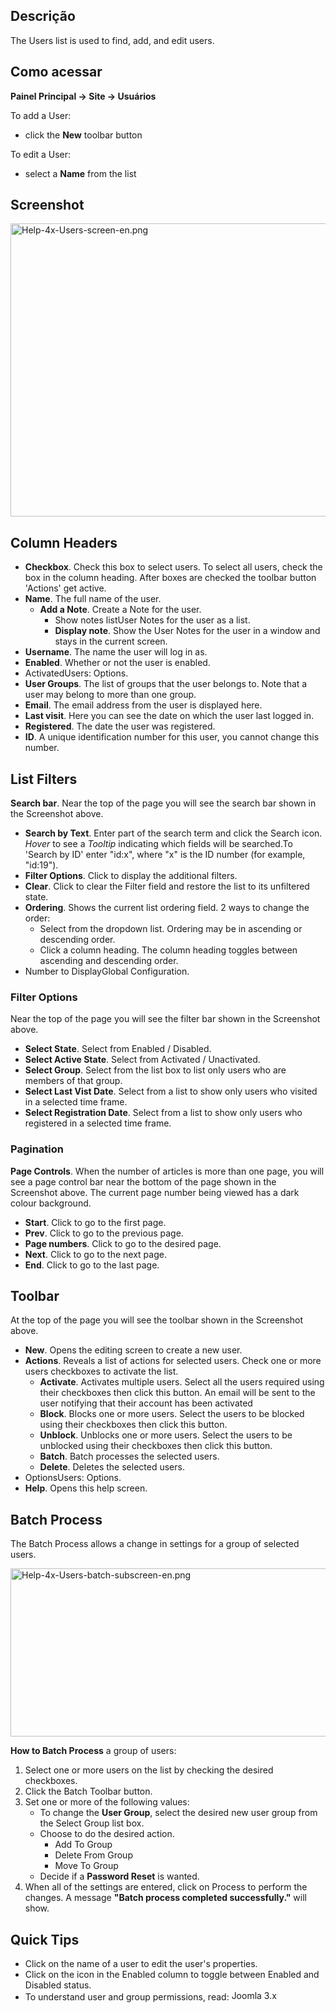 <!-- Filename: Help4.x:Users / Display title: Usuários -->

## Descrição

The Users list is used to find, add, and edit users.

## Como acessar

**Painel Principal → Site → Usuários**

To add a User:

- click the **New** toolbar button

To edit a User:

- select a **Name** from the list

## Screenshot

<img
src="https://docs.joomla.org/images/thumb/0/06/Help-4x-Users-screen-en.png/800px-Help-4x-Users-screen-en.png"
decoding="async"
srcset="https://docs.joomla.org/images/thumb/0/06/Help-4x-Users-screen-en.png/1200px-Help-4x-Users-screen-en.png 1.5x, https://docs.joomla.org/images/thumb/0/06/Help-4x-Users-screen-en.png/1600px-Help-4x-Users-screen-en.png 2x"
data-file-width="2556" data-file-height="1500" width="800" height="469"
alt="Help-4x-Users-screen-en.png" />

## Column Headers

- **Checkbox**. Check this box to select users. To select all users,
  check the box in the column heading. After boxes are checked the
  toolbar button 'Actions' get active.
- **Name**. The full name of the user.
  - **Add a Note**. Create a Note for the user.
    - Show notes listUser Notes for the user as a list.
    - **Display note**. Show the User Notes for the user in a window and
      stays in the current screen.
- **Username**. The name the user will log in as.
- **Enabled**. Whether or not the user is enabled.
- ActivatedUsers: Options.
- **User Groups**. The list of groups that the user belongs to. Note
  that a user may belong to more than one group.
- **Email**. The email address from the user is displayed here.
- **Last visit**. Here you can see the date on which the user last
  logged in.
- **Registered**. The date the user was registered.
- **ID**. A unique identification number for this user, you cannot
  change this number.

## List Filters

**Search bar**. Near the top of the page you will see the search bar
shown in the Screenshot above.

- **Search by Text**. Enter part of the search term and click the Search
  icon. *Hover* to see a *Tooltip* indicating which fields will be
  searched.To 'Search by ID' enter "id:x", where "x" is the ID number
  (for example, "id:19").
- **Filter Options**. Click to display the additional filters.
- **Clear**. Click to clear the Filter field and restore the list to its
  unfiltered state.
- **Ordering**. Shows the current list ordering field. 2 ways to change
  the order:
  - Select from the dropdown list. Ordering may be in ascending or
    descending order.
  - Click a column heading. The column heading toggles between ascending
    and descending order.
- Number to DisplayGlobal Configuration.

### Filter Options

Near the top of the page you will see the filter bar shown in the
Screenshot above.

- **Select State**. Select from Enabled / Disabled.
- **Select Active State**. Select from Activated / Unactivated.
- **Select Group**. Select from the list box to list only users who are
  members of that group.
- **Select Last Vist Date**. Select from a list to show only users who
  visited in a selected time frame.
- **Select Registration Date**. Select from a list to show only users
  who registered in a selected time frame.

### Pagination

**Page Controls**. When the number of articles is more than one page,
you will see a page control bar near the bottom of the page shown in the
Screenshot above. The current page number being viewed
has a dark colour background.

- **Start**. Click to go to the first page.
- **Prev**. Click to go to the previous page.
- **Page numbers**. Click to go to the desired page.
- **Next**. Click to go to the next page.
- **End**. Click to go to the last page.

## Toolbar

At the top of the page you will see the toolbar shown in the
Screenshot above.

- **New**. Opens the editing screen to create a new user.
- **Actions**. Reveals a list of actions for selected users. Check one
  or more users checkboxes to activate the list.
  - **Activate**. Activates multiple users. Select all the users
    required using their checkboxes then click this button. An email
    will be sent to the user notifying that their account has been
    activated
  - **Block**. Blocks one or more users. Select the users to be blocked
    using their checkboxes then click this button.
  - **Unblock**. Unblocks one or more users. Select the users to be
    unblocked using their checkboxes then click this button.
  - **Batch**. Batch processes the selected users.
  - **Delete**. Deletes the selected users.
- OptionsUsers: Options.
- **Help**. Opens this help screen.

## Batch Process

The Batch Process allows a change in settings for a group of selected
users.

<img
src="https://docs.joomla.org/images/thumb/2/21/Help-4x-Users-batch-subscreen-en.png/600px-Help-4x-Users-batch-subscreen-en.png"
decoding="async"
srcset="https://docs.joomla.org/images/thumb/2/21/Help-4x-Users-batch-subscreen-en.png/900px-Help-4x-Users-batch-subscreen-en.png 1.5x, https://docs.joomla.org/images/thumb/2/21/Help-4x-Users-batch-subscreen-en.png/1200px-Help-4x-Users-batch-subscreen-en.png 2x"
data-file-width="1598" data-file-height="717" width="600" height="269"
alt="Help-4x-Users-batch-subscreen-en.png" />

**How to Batch Process** a group of users:

1.  Select one or more users on the list by checking the desired
    checkboxes.
2.  Click the Batch Toolbar button.
3.  Set one or more of the following values:
    - To change the **User Group**, select the desired new user group
      from the Select Group list box.
    - Choose to do the desired action.
      - Add To Group
      - Delete From Group
      - Move To Group
    - Decide if a **Password Reset** is wanted.
4.  When all of the settings are entered, click on Process to perform
    the changes. A message **"Batch process completed successfully."**
    will show.

## Quick Tips

- Click on the name of a user to edit the user's properties.
- Click on the icon in the Enabled column to toggle between Enabled and
  Disabled status.
- To understand user and group permissions, read:
  <img src="https://docs.joomla.org/images/4/49/Compat_icon_3_x_long.png"
  decoding="async" data-file-width="75" data-file-height="16" width="75"
  height="16" alt="Joomla 3.x" />
